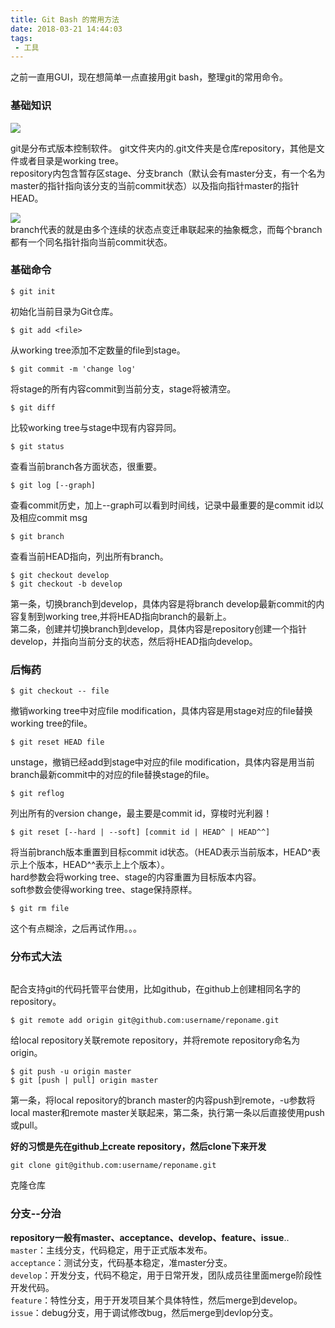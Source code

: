 ```yaml
---
title: Git Bash 的常用方法
date: 2018-03-21 14:44:03
tags:
 - 工具
---
```


之前一直用GUI，现在想简单一点直接用git bash，整理git的常用命令。  

### 基础知识  
![](/assets/blogImgs/git-version-manage.jpg)  

git是分布式版本控制软件。  git文件夹内的.git文件夹是仓库repository，其他是文件或者目录是working tree。  
repository内包含暂存区stage、分支branch（默认会有master分支，有一个名为master的指针指向该分支的当前commit状态）以及指向指针master的指针HEAD。  

![](/assets/blogImgs/git-branch.jpg)  
branch代表的就是由多个连续的状态点变迁串联起来的抽象概念，而每个branch都有一个同名指针指向当前commit状态。  

### 基础命令  


```
$ git init  
```  
初始化当前目录为Git仓库。  

```
$ git add <file> 
```  
从working tree添加不定数量的file到stage。 

```
$ git commit -m 'change log'  
```  
将stage的所有内容commit到当前分支，stage将被清空。  

```
$ git diff  
```  
比较working tree与stage中现有内容异同。

```
$ git status  
```  
查看当前branch各方面状态，很重要。  
  
```
$ git log [--graph]
```  
查看commit历史，加上--graph可以看到时间线，记录中最重要的是commit id以及相应commit msg
  
```
$ git branch
```  
查看当前HEAD指向，列出所有branch。  

```
$ git checkout develop  
$ git checkout -b develop
```  
第一条，切换branch到develop，具体内容是将branch develop最新commit的内容复制到working tree,并将HEAD指向branch的最新上。  
第二条，创建并切换branch到develop，具体内容是repository创建一个指针develop，并指向当前分支的状态，然后将HEAD指向develop。  

### 后悔药  
```
$ git checkout -- file
```  
撤销working tree中对应file modification，具体内容是用stage对应的file替换working tree的file。  

```
$ git reset HEAD file
```  
unstage，撤销已经add到stage中对应的file modification，具体内容是用当前branch最新commit中的对应的file替换stage的file。
  
```
$ git reflog  
```  
列出所有的version change，最主要是commit id，穿梭时光利器！   


```
$ git reset [--hard | --soft] [commit id | HEAD^ | HEAD^^]  
```  
将当前branch版本重置到目标commit id状态。（HEAD表示当前版本，HEAD^表示上个版本，HEAD^^表示上上个版本）。  
hard参数会将working tree、stage的内容重置为目标版本内容。  
soft参数会使得working tree、stage保持原样。  

```
$ git rm file
```  
这个有点糊涂，之后再试作用。。。  

### 分布式大法  
![]()  

配合支持git的代码托管平台使用，比如github，在github上创建相同名字的repository。  
```
$ git remote add origin git@github.com:username/reponame.git  
```  
给local repository关联remote repository，并将remote repository命名为origin。  

```
$ git push -u origin master  
$ git [push | pull] origin master
```  
第一条，将local repository的branch master的内容push到remote，-u参数将local master和remote master关联起来，第二条，执行第一条以后直接使用push或pull。  

**好的习惯是先在github上create repository，然后clone下来开发**  

```
git clone git@github.com:username/reponame.git  
```  
克隆仓库  

### 分支--分治  
**repository一般有master、acceptance、develop、feature、issue**..
```master```：主线分支，代码稳定，用于正式版本发布。  
```acceptance```：测试分支，代码基本稳定，准master分支。  
```develop```：开发分支，代码不稳定，用于日常开发，团队成员往里面merge阶段性开发代码。  
```feature```：特性分支，用于开发项目某个具体特性，然后merge到develop。  
```issue```：debug分支，用于调试修改bug，然后merge到devlop分支。  



